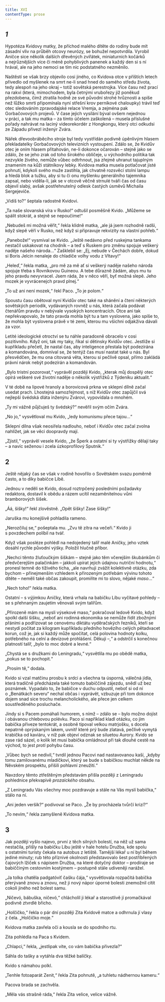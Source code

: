 ```yaml
---
title: XVI
contentType: prose
---
```


<section>

## _1_

Hypotéza Kvidovy matky, že příchod malého dítěte do rodiny bude mít zásadní vliv na průběh otcovy neurózy, se bohužel nepotvrdila. Vyrobil Aničce sice několik dalších dřevěných zvířátek, miniaturních kočárků a nejrůznějších více či méně pohyblivých panenek a každý den si s ní hrával, ale na jeho nemoci se tím nic podstatného nezměnilo.

Naštěstí se však brzy objevilo cosi jiného, co Kvidova otce v příštích letech přivedlo od myšlenek na smrt ne-li snad hned do samého středu života, tedy alespoň na jeho okraj – totiž sovětská perestrojka. Více času než prací na rakvi (která, mimochodem, byla četnými vrubořezy již poněkud přezdobena, čímž ztratila hodně ze své původní strohé hrůznosti a spíše než lůžko smrti připomínala nyní střešní krov perníkové chaloupky) trávil teď otec sledováním zpravodajské relace Vremja, a zejména pak Gorbačovových projevů. V čase jejich vysílání býval ovšem nejednou v práci, a tak mu matka – za tímto účelem zaškolená – musela příslušné pořady nahrávat na laciný videorekordér z Hongkongu, který otci odkudsi ze Západu přivezl inženýr Zvára.

Nářek dřevoobráběcího stroje byl tedy vystřídán podivně úpěnlivým hlasem překladatelky Gorbačovových televizních vystoupení. Zdálo se, že Kvidův otec je oním hlasem přitahován, ne-li dokonce očarován – stejně jako se zdálo, že se jeho zrak od toho širokého obličeje, u východního politika tak nezvykle živého, nemůže vůbec odtrhnout, jsa zřejmě uhranut tajuplným znamením na kůži státníkovy lebky. Kvidova matka musela potlačovat jisté pohnutí, kdykoli svého muže zastihla, jak chvatně rozsvěcí stolní lampu a hledá blok a tužku, aby si tu či onu myšlenku generálního tajemníka zapsal, nebo viděla-li, jak se v otcově věčně strnulé tváři čas od času objevil slabý, avšak postřehnutelný odlesk častých úsměvů Michaila Sergejeviče.

„Vidíš to?“ šeptala radostně Kvidovi.

„Ta naše slovanská víra v Rusko!“ odtušil posměšně Kvido. „Můžeme se spálit stokrát, a stejně se nepoučíme!“

„Nebudeš mi možná věřit,“ řekla klidně matka, „ale já jsem rozhodně radši, když slepě věří v Rusko, než když si připravuje rekvizity na vlastní pohřeb.“

„Panebože!“ vysmíval se Kvido. „Ještě nedávno před ruskejma tankama nestačil uskakovat na chodník – a teď s Ruskem pro změnu spojuje veškerý naděje našeho národa…“ Zašklebil se: „Ej, nebude v Čechách dobře, dokud si Boris Jelcin nenaleje do chladiče volhy vodu z Vltavy!“

„Heleď,“ řekla matka, „pro mě za mě ať si veškerý naděje našeho národa spojuje třeba s Rovníkovou Guineou. A tebe důrazně žádám, abys mu tu jeho pravdu nevyvracel. Jsem ráda, že v něco věří, byť možná slepě. Jeho mozek je vyvrácenejch pravd plnej.“

„To už ani není mozek,“ řekl Paco. „To je polom.“

Spoustu času obětoval nyní Kvidův otec také na shánění a čtení některých sovětských periodik, vydávaných rovněž u nás, která začala podávat čtenářům pravdu v nebývale vysokých koncentracích. Otce ani tak nepřekvapovalo, že tato pravda mohla být tu a tam vyslovena, jako spíše to, že mohla být vyslovena právě v té zemi, kterou mu všichni odjakživa dávali za vzor.

Letité ideologické otroctví se tu náhle paradoxně obracelo v cosi pozitivního. Když oni, tak my taky, říkal si dětinsky Kvidův otec. Jestliže si kupříkladu přečetl, že nastal čas, aby inteligence přestala být podezírána a komandována, domníval se, že tentýž čas _musí_ nastat také u nás. Byl přesvědčen, že mu ona citovaná věta, kterou si pečlivě opsal, přímo zakládá právní nárok nebýt podezírán a komandován.

„Bylo tristní pozorovat,“ vyprávěl později Kvido, „kterak můj dospělý otec opírá veškeré své životní naděje o několik výstřižků z Týdeníku aktualit.“

V té době na lipové hranoly a borovicová prkna ve sklepní dílně začal usedat prach. Lhostejná samozřejmost, s níž Kvidův otec zapůjčil svá nejlepší švédská dláta inženýru Zvárovi, vypovídala o mnohém.

„Ty mi vážně půjčuješ ty švédský?“ nevěřil svým očím Zvára.

„No jo,“ vysvětloval mu Kvido, „ledy komunismu přece tajou…“

Sklepní dílna však neosiřela nadlouho, neboť i Kvidův otec začal zvolna nahlížet, jak se věci doopravdy mají.

„Zjistil,“ vyprávěl vesele Kvido, „že Šperk a ostatní si ty výstřižky dělají taky – a navíc seženou i zcela úzkoprofilový Sputnik.“

## 2

Ještě nějaký čas se však v rodině hovořilo o Sovětském svazu poměrně často, a to díky babičce Líbě.

Jednou v neděli se Kvido, dosud roztrpčený posledními požadavky redaktora, dostavil k obědu a rázem ucítil nezaměnitelnou vůni bramborových šišek.

„Áá, šišky!“ řekl zlověstně. „Opět šišky! Zase šišky!“

Jaruška mu konejšivě pohladila rameno.

„Nerozčiluj se,“ pošeptala mu. „Zvu tě zítra na večeři.“ Kvido ji s povzdechem políbil na tvář.

Když však posléze pohlédl na nedojedený talíř malé Aničky, jeho vztek dosáhl rychle původní výšky. Položil hlučně příbor.

„Nechci těmto žluťoučkým šiškám – stejně jako těm včerejším škubánkům či předvčerejším palačinkám – jakkoli upírat jejich údajnou nutriční hodnotu,“ pronesl temně do tíživého ticha, „ale navrhuji zvážit kolektivně otázku, zda bychom – přinejmenším vzhledem k přirozeným potřebám vývinu tohoto dítěte – neměli také občas zakoupit, promiňte mi to slovo, nějaké _maso_…“

„Nech toho!“ řekla matka.

Ostatní – s výjimkou Aničky, která vrhala na babičku Líbu vyčítavé pohledy – se s přehnaným zaujetím věnovali svým talířům.

„Přirozeně mám na mysli výsekové maso,“ pokračoval ledově Kvido, když spolkl další šišku, „neboť ani rodinná ekonomika se nemůže řídit zbožnými přáními a podřizovat se cenovému diktátu vyděračských řezníků, kteří se nestydí počítat za kilogram kupříkladu předního hovězího celých pětadvacet korun, což je, jak si každý může spočítat, celá polovina hodnoty kolku, potřebného na celní a devizové prohlášení. Děkuji –,“ a odstrčil s konečnou platností talíř, „bylo to moc dobré a levné.“

„Chystá se s družkami do Leningradu,“ vysvětlila mu po obědě matka, „pokus se to pochopit.“

„Prosím tě,“ dodala.

</section>

<section>

Kvido si vzal matčinu prosbu k srdci a všechna ta úsporná, válečná jídla, která tradičně předcházela také tomuto babiččině zájezdu, snědl už bez poznámek. Vypadalo to, že babičce v duchu odpustil, neboť si od ní o „Benátkách severu“ nechal občas i vyprávět, vzbuzuje při tom dokonce dojem snad sice trochu melancholického, ale přece jen celkem soustředěného posluchače.

Jindy si s Pacem pomáhali humorem, s nímž – zdálo se – bylo možno dojíst i obávanou chlebovou polévku. Paco si například kladl otázku, co jim babička přiveze tentokrát, a osobně tipoval velkou matr­jošku, s docela nepatrně oprýskaným lakem, uvnitř které prý bude zlatavá, pečlivě vymytá krabička od kaviáru, v níž pak objeví odznak se siluetou Aurory. Kvido se zase rád sázel, o kolik let musí babička omládnout při tak dlouhé cestě na východ, to jest _proti_ pohybu času.

„Vůbec bych se nedivil,“ tvrdil jednou Pacovi nad nastavovanou kaší, „kdyby tomu zamilovanému mladíčkovi, který se bude s babičkou muchlat někde na Něvském prospektu, přišili pohlavní zneužití.“

</section>

<section>

Navzdory těmto ztřeštěným představám přišla později z Leningradu pohlednice překvapivě _prozaického_ obsahu.

„Z Leningradu Vás všechny moc pozdravuje a stále na Vás myslí babička,“ stálo na ní.

„Ani jeden veršík?“ podivoval se Paco. „Že by procházela tvůrčí krizí?“

„To nevím,“ řekla zamyšleně Kvidova matka.

## 3

Jak později vyšlo najevo, první z těch silných bolestí, na něž už sama nestačila, přišly na babičku Líbu ještě v hale hotelu Družba, kde spolu s ostatními turisty čekala na autobus z letiště. Tamější lékař u ní byl během jediné minuty; rub této příznivé okolnosti představovalo šest postříbřených čajových lžiček s nápisem Družba, na které dotyčný doktor – prodíraje se babiččiným cestovním kostýmem – postupně stále udiveněji narážel.

„Ja tolka chatěla padgatóviť čašku čája,“ vysvětlovala rozpačitá babička přerývaně znovu a znovu, než ji nový nápor úporné bolesti znemožnil cítit cokoli jiného než bolest samu.

„Ničevó, bábuška, ničevó,“ chlácholil ji lékař a starostlivě jí promačkával podivně ztvrdlé břicho.

„Holčičko,“ řekla o pár dní později Zita Kvidově matce a odhrnula jí vlasy z čela. „Holčičko moje.“

Kvidova matka zavřela oči a kousla se do spodního rtu.

Zita pohlédla na Paca s Kvidem.

„Chlapci,“ řekla, „jestlipak víte, co vám babička přivezla?“

Sáhla do tašky a vytáhla dva těžké balíčky.

Kvido s námahou polkl.

„Tenhle fotoaparát Zenit,“ řekla Zita pohnutě, „a tuhletu nádhernou kameru.“

Pacova brada se zachvěla.

„Měla vás strašně ráda,“ řekla Zita velice, velice vážně.

</section>
